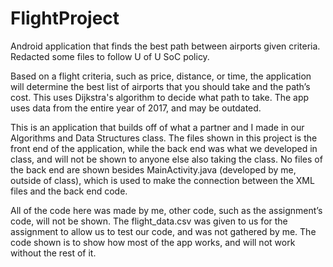 # FlightProject

Android application that finds the best path between airports given criteria. Redacted some files to follow U of U SoC policy.

Based on a flight criteria, such as price, distance, or time, the application will determine the best list of airports that you should take and the path’s cost. This uses Dijkstra's algorithm to decide what path to take. The app uses data from the entire year of 2017, and may be outdated. 

This is an application that builds off of what a partner and I made in our Algorithms and Data Structures class. The files shown in this project is the front end of the application, while the back end was what we developed in class, and will not be shown to anyone else also taking the class. No files of the back end are shown besides MainActivity.java (developed by me, outside of class), which is used to make the connection between the XML files and the back end code. 

All of the code here was made by me, other code, such as the assignment’s code, will not be shown. The flight_data.csv was given to us for the assignment to allow us to test our code, and was not gathered by me. The code shown is to show how most of the app works, and will not work without the rest of it. 
